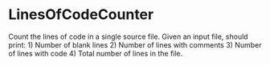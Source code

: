 # LinesOfCodeCounter
Count the lines of code in a single source file. Given an input file, should print: 1) Number of blank lines 2) Number of lines with comments 3) Number of lines with code 4) Total number of lines in the file.
